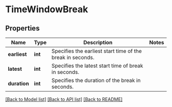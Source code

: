 # TimeWindowBreak

## Properties
Name | Type | Description | Notes
------------ | ------------- | ------------- | -------------
**earliest** | **int** | Specifies the earliest start time of the break in seconds. | 
**latest** | **int** | Specifies the latest start time of break in seconds. | 
**duration** | **int** | Specifies the duration of the break in seconds. | 

[[Back to Model list]](../../README.md#documentation-for-models) [[Back to API list]](../../README.md#documentation-for-api-endpoints) [[Back to README]](../../README.md)


